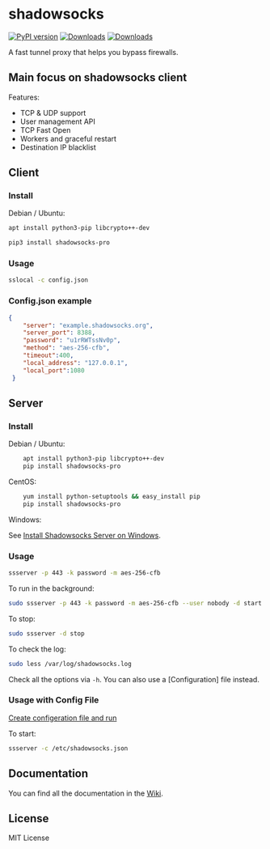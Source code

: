 shadowsocks
===========

 [![PyPI version](https://badge.fury.io/py/shadowsocks-pro.svg)](https://pypi.org/project/shadowsocks-pro/)
 [![Downloads](https://pepy.tech/badge/shadowsocks-pro/month)](https://pepy.tech/project/shadowsocks-pro)
 [![Downloads](https://static.pepy.tech/personalized-badge/shadowsocks-pro?period=total&units=international_system&left_color=green&right_color=blue&left_text=Total%20Downloads)](https://pepy.tech/project/shadowsocks-pro)

A fast tunnel proxy that helps you bypass firewalls.

## Main focus on shadowsocks client

Features:
- TCP & UDP support
- User management API
- TCP Fast Open
- Workers and graceful restart
- Destination IP blacklist


Client
------

### Install

Debian / Ubuntu:
```sh
apt install python3-pip libcrypto++-dev
```
```sh
pip3 install shadowsocks-pro
```
### Usage
```sh
sslocal -c config.json
```

### Config.json example
```json
{
    "server": "example.shadowsocks.org",
    "server_port": 8388,
    "password": "u1rRWTssNv0p",
    "method": "aes-256-cfb",
    "timeout":400,
    "local_address": "127.0.0.1",
    "local_port":1080
 }
 ```


Server
------

### Install

Debian / Ubuntu:
```sh
    apt install python3-pip libcrypto++-dev
    pip install shadowsocks-pro
```
CentOS:
```sh
    yum install python-setuptools && easy_install pip
    pip install shadowsocks-pro
```
Windows:

See [Install Shadowsocks Server on Windows](https://github.com/shadowsocks/shadowsocks/wiki/Install-Shadowsocks-Server-on-Windows).

### Usage
```sh
ssserver -p 443 -k password -m aes-256-cfb
```
To run in the background:
```sh
sudo ssserver -p 443 -k password -m aes-256-cfb --user nobody -d start
```
To stop:
```sh
sudo ssserver -d stop
```
To check the log:
```sh
sudo less /var/log/shadowsocks.log
```
Check all the options via `-h`. You can also use a [Configuration] file
instead.

### Usage with Config File

[Create configeration file and run](https://github.com/shadowsocks/shadowsocks/wiki/Configuration-via-Config-File)

To start:
```sh
ssserver -c /etc/shadowsocks.json
```

Documentation
-------------

You can find all the documentation in the [Wiki](https://github.com/shadowsocks/shadowsocks/wiki).

License
-------

MIT License
